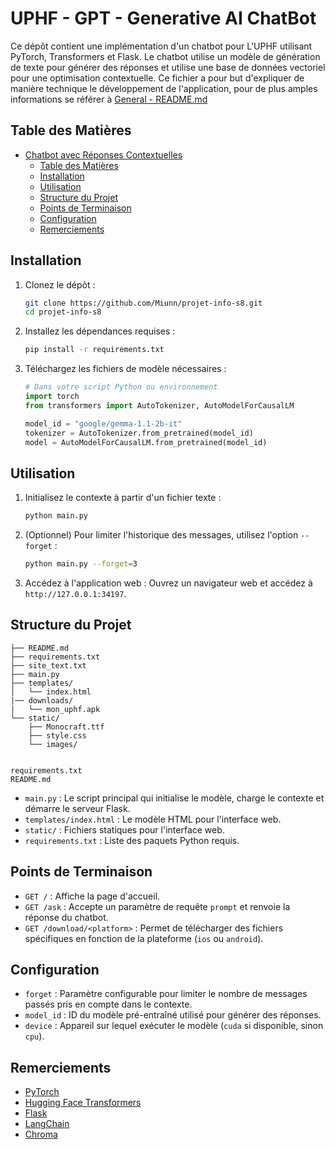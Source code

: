 # UPHF - GPT - Generative AI ChatBot

Ce dépôt contient une implémentation d'un chatbot pour L'UPHF utilisant PyTorch, Transformers et Flask. Le chatbot utilise un modèle de génération de texte pour générer des réponses et utilise une base de données vectoriel pour une optimisation contextuelle.
Ce fichier a pour but d'expliquer de manière technique le développement de l'application, pour de plus amples informations se référer à [General - README.md](https://github.com/Miunn/projet-info-s8/blob/master/README.md)

## Table des Matières
- [Chatbot avec Réponses Contextuelles](#chatbot-avec-réponses-contextuelles)
  - [Table des Matières](#table-des-matières)
  - [Installation](#installation)
  - [Utilisation](#utilisation)
  - [Structure du Projet](#structure-du-projet)
  - [Points de Terminaison](#points-de-terminaison)
  - [Configuration](#configuration)
  - [Remerciements](#remerciements)

## Installation

1. Clonez le dépôt :
    ```bash
    git clone https://github.com/Miunn/projet-info-s8.git
    cd projet-info-s8
    ```

2. Installez les dépendances requises :
    ```bash
    pip install -r requirements.txt
    ```

3. Téléchargez les fichiers de modèle nécessaires :
    ```python
    # Dans votre script Python ou environnement
    import torch
    from transformers import AutoTokenizer, AutoModelForCausalLM

    model_id = "google/gemma-1.1-2b-it"
    tokenizer = AutoTokenizer.from_pretrained(model_id)
    model = AutoModelForCausalLM.from_pretrained(model_id)
    ```

## Utilisation

1. Initialisez le contexte à partir d'un fichier texte :
    ```bash
    python main.py
    ```

2. (Optionnel) Pour limiter l'historique des messages, utilisez l'option `--forget` :
    ```bash
    python main.py --forget=3
    ```

3. Accédez à l'application web :
    Ouvrez un navigateur web et accédez à `http://127.0.0.1:34197`.

## Structure du Projet

```plaintext
├── README.md
├── requirements.txt
├── site_text.txt
├── main.py
├── templates/
│   └── index.html
|── downloads/
|   └── mon_uphf.apk
└── static/
    ├── Monocraft.ttf
    ├── style.css
    └── images/

    
requirements.txt
README.md
```

- `main.py` : Le script principal qui initialise le modèle, charge le contexte et démarre le serveur Flask.
- `templates/index.html` : Le modèle HTML pour l'interface web.
- `static/` : Fichiers statiques pour l'interface web.
- `requirements.txt` : Liste des paquets Python requis.

## Points de Terminaison

- `GET /` : Affiche la page d'accueil.
- `GET /ask` : Accepte un paramètre de requête `prompt` et renvoie la réponse du chatbot.
- `GET /download/<platform>` : Permet de télécharger des fichiers spécifiques en fonction de la plateforme (`ios` ou `android`).

## Configuration

- `forget` : Paramètre configurable pour limiter le nombre de messages passés pris en compte dans le contexte.
- `model_id` : ID du modèle pré-entraîné utilisé pour générer des réponses.
- `device` : Appareil sur lequel exécuter le modèle (`cuda` si disponible, sinon `cpu`).

## Remerciements

- [PyTorch](https://pytorch.org/)
- [Hugging Face Transformers](https://huggingface.co/transformers/)
- [Flask](https://flask.palletsprojects.com/)
- [LangChain](https://github.com/hwchase17/langchain)
- [Chroma](https://github.com/langchain-community/langchain-community)
